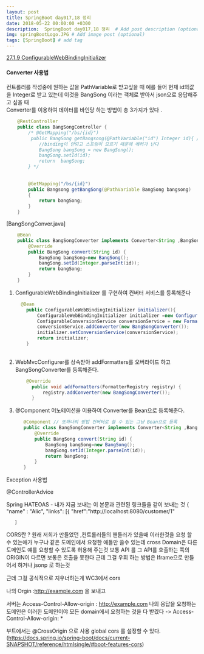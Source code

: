 ```yaml
---
layout: post
title: SpringBoot day017,18 정리
date: 2018-05-22 00:00:00 +0300
description:  SpringBoot day017,18 정리  # Add post description (optional)
img: springBootLogo.JPG # Add image post (optional)
tags: [SpringBoot] # add tag
---
```


[27.1.9 ConfigurableWebBindingInitializer](https://docs.spring.io/spring-boot/docs/current-SNAPSHOT/reference/htmlsingle/#boot-features-spring-mvc-web-binding-initializer)  
#### Converter 사용법

컨트롤러를 작성중에 원하는 값을 PathVariable로 받고싶을 때
예를 들어 현재 id의값을 Integer로 받고 있는데 이것을 BangSong 이라는 객체로 받아서 json으로 응답해주고 싶을 때   
Converter를 이용하여 데이터를 바인당 하는 방법이 총 3가지가 있다 .

```java  
    @RestController
    public class BangSongController {
        /* @GetMapping("/bs/{id}")
         public BangSong getBangsong(@PathVariable("id") Integer id){ //Integer가 아니라 Bangsong이라는 객체로 받고 싶다
            //binding이 안되고 스프링이 모르기 때문에 에러가 난다
            BangSong bangSong = new BangSong();
            bangSong.setId(id);
            return  bangSong;
        } */
        
        
        @GetMapping("/bs/{id}")
        public Bangsong getBangSong(@PathVariable BangSong bangsong)
        {
            return bangSong;
        }
    }
```
[BangSongConver.java]
```java  
    @Bean
    public class BangSongConverter implements Converter<String ,BangSong> {
        @Override
        public BangSong convert(String id) {
            BangSong bangSong=new BangSong();
            bangSong.setId(Integer.parseInt(id));
            return bangSong;
        }
    }
```
1. ConfigurableWebBindingInitializer 를 구현하여 컨버터 서비스를 등록해준다
    ```java  
      @Bean
        public ConfigurableWebBindingInitializer initializer(){
            ConfigurableWebBindingInitializer initializer =new ConfigurableWebBindingInitializer();
            ConfigurableConversionService conversionService = new FormattingConversionService();
            conversionService.addConverter(new BangSongConverter());
            initializer.setConversionService(conversionService);
            return initializer;
        }
        
    ```
    
2. WebMvcConfigurer를 상속받아 addFormatters를 오버라이드 하고 BangSongConverter를 등록해준다.  
    ```java  
        @Override
          public void addFormatters(FormatterRegistry registry) {
              registry.addConverter(new BangSongConverter());
          }
    ```
3. @Component 어노테이션을 이용하여 Converter를 Bean으로 등록해준다.
    ```java  
       @Component // 또하나의 방법 컨버터로 쓸 수 있는 그냥 Bean으로 등록
       public class BangSongConverter implements Converter<String ,BangSong> {
           @Override
           public BangSong convert(String id) {
               BangSong bangSong=new BangSong();
               bangSong.setId(Integer.parseInt(id));
               return bangSong;
           }
       }
    ```

Exception 사용법

@ControllerAdvice


Spring HATEOAS - 내가 지금 보내는 이 본문과 관련된 링크들을 같이 보내는 것 
 {
    "name" : "Alic",
    "links": [{
        "href":"http://localhost:8080/customer/1"
        
       ]
       
       
CORS란 ? 
원래 저희가 만들었던 ,컨트롤러들의 핸들러가 있을때 이러한것을 요청 할 수 있는애가 누구냐 같은 도메인에서 요청한 애들만 쓸수 있는데
cross Domain은 다른 도메인도 얘를 요청할 수 있도록 허용해 주는것
보통 API 를 그 API를 호출하는 쪽의 ORIGIN이 다르면 보통은 호출을 못한다 근데 그걸 우회 하는 방법은 Iframe으로 만들어서 하거나 jsonp 로 하는것

근데 그걸 공식적으로 지우너하는게 WC3에서 cors 

나의 Orgin :http://example.com 을 보내고

서버는 Access-Control-Allow-origin : http://example.com 나의 응답을 요청하는 도메인은 이러한 도메인이야 
모든 domain에서 요청하는 것을 다 받겠다  -> Access-Control-Allow-origin: *

부트에서는 @CrossOrigin 으로 사용
global cors 를 설정할 수 있다. (https://docs.spring.io/spring-boot/docs/current-SNAPSHOT/reference/htmlsingle/#boot-features-cors)
